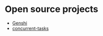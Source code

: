 # Open source projects
- [Genshi](https://samrith.genshi.dev)
- [concurrent-tasks](https://github.com/samrith-s/concurrent-tasks)

